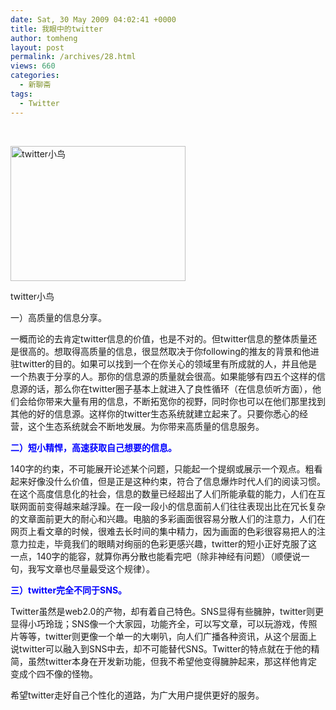 ```yaml
---
date: Sat, 30 May 2009 04:02:41 +0000
title: 我眼中的twitter
author: tomheng
layout: post
permalink: /archives/28.html
views: 660
categories:
  - 新聊斋
tags:
  - Twitter
---
```

<span style="color: #0000ff;"><strong> </strong></span>

<div style="width: 290px" class="wp-caption alignleft">
  <img class=" " title="twitter小鸟" src=" http://lh4.ggpht.com/_snYfzP9cqCY/Sg4JLpajwGI/AAAAAAAAAEQ/KpNIX2RV0JY/twitter.jpg" alt="twitter小鸟" width="280" height="216" />
  
  <p class="wp-caption-text">
    twitter小鸟
  </p>
</div>

一）高质量的信息分享。

一概而论的去肯定twitter信息的价值，也是不对的。但twitter信息的整体质量还是很高的。想取得高质量的信息，很显然取决于你following的推友的背景和他进驻twitter的目的。如果可以找到一个在你关心的领域里有所成就的人，并且他是一个热衷于分享的人。那你的信息源的质量就会很高。如果能够有四五个这样的信息源的话，那么你在twitter圈子基本上就进入了良性循环（在信息侦听方面），他们会给你带来大量有用的信息，不断拓宽你的视野，同时你也可以在他们那里找到其他的好的信息源。这样你的twitter生态系统就建立起来了。只要你悉心的经营，这个生态系统就会不断地发展。为你带来高质量的信息服务。

<span style="color: #0000ff;"><strong>二）短小精悍，高速获取自己想要的信息。</strong></span>

140字的约束，不可能展开论述某个问题，只能起一个提纲或展示一个观点。粗看起来好像没什么价值，但是正是这种约束，符合了信息爆炸时代人们的阅读习惯。在这个高度信息化的社会，信息的数量已经超出了人们所能承载的能力，人们在互联网面前变得越来越浮躁。在一段一段小的信息面前人们往往表现出比在冗长复杂的文章面前更大的耐心和兴趣。电脑的多彩画面很容易分散人们的注意力，人们在网页上看文章的时候，很难去长时间的集中精力，因为画面的色彩很容易把人的注意力拉走，毕竟我们的眼睛对绚丽的色彩更感兴趣，twitter的短小正好克服了这一点，140字的能容，就算你再分散也能看完吧（除非神经有问题）（顺便说一句，我写文章也尽量最受这个规律）。

<span style="color: #0000ff;"><strong>三）twitter完全不同于SNS。</strong></span>

Twitter虽然是web2.0的产物，却有着自己特色。SNS显得有些臃肿，twitter则更显得小巧玲珑；SNS像一个大家园，功能齐全，可以写文章，可以玩游戏，传照片等等，twitter则更像一个单一的大喇叭，向人们广播各种资讯，从这个层面上说twitter可以融入到SNS中去，却不可能替代SNS。Twitter的特点就在于他的精简，虽然twitter本身在开发新功能，但我不希望他变得臃肿起来，那这样他肯定变成个四不像的怪物。

希望twitter走好自己个性化的道路，为广大用户提供更好的服务。

